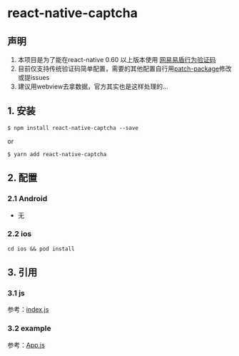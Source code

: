 # react-native-captcha

## 声明

1. 本项目是为了能在react-native 0.60 以上版本使用 [网易易盾行为验证码](https://support.dun.163.com/documents/15588062143475712?docId=150401879704260608)
2. 目前仅支持传统验证码简单配置，需要的其他配置自行用[patch-package](https://github.com/ds300/patch-package)修改或提issues
3. 建议用webview去拿数据，官方其实也是这样处理的...

## 1. 安装

`$ npm install react-native-captcha --save`

or

`$ yarn add react-native-captcha`

## 2. 配置

### 2.1 Android

* 无

### 2.2 ios

```shell
cd ios && pod install

```

## 3. 引用

### 3.1 js

参考：[index.js](https://github.com/meow4world/react-native-captcha/master/index.js)

### 3.2 example

参考：[App.js](https://github.com/meow4world/react-native-captcha/master/example/App.js)